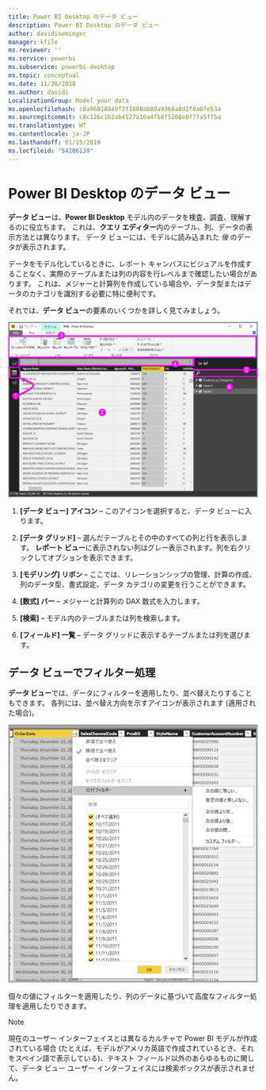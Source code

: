 ```yaml
---
title: Power BI Desktop のデータ ビュー
description: Power BI Desktop のデータ ビュー
author: davidiseminger
manager: kfile
ms.reviewer: ''
ms.service: powerbi
ms.subservice: powerbi-desktop
ms.topic: conceptual
ms.date: 11/28/2018
ms.author: davidi
LocalizationGroup: Model your data
ms.openlocfilehash: c8a96918049f2f1898ab80a9368a8d2f0a8fe53a
ms.sourcegitcommit: c8c126c1b2ab4527a16a4fb8f5208e0f7fa5ff5a
ms.translationtype: HT
ms.contentlocale: ja-JP
ms.lasthandoff: 01/15/2019
ms.locfileid: "54286139"
---
```

# <a name="data-view-in-power-bi-desktop"></a>Power BI Desktop のデータ ビュー
**データ ビュー**は、**Power BI Desktop** モデル内のデータを検査、調査、理解するのに役立ちます。 これは、**クエリ エディター**内のテーブル、列、データの表示方法とは異なります。 データ ビューには、モデルに読み込まれた *後* のデータが表示されます。

データをモデル化しているときに、レポート キャンバスにビジュアルを作成することなく、実際のテーブルまたは列の内容を行レベルまで確認したい場合があります。 これは、メジャーと計算列を作成している場合や、データ型またはデータのカテゴリを識別する必要に特に便利です。

それでは、**データ ビュー**の要素のいくつかを詳しく見てみましょう。

![Power BI Desktop のデータ ビュー](media/desktop-data-view/dataview_fullscreen.png)

1. **[データ ビュー] アイコン** – このアイコンを選択すると、データ ビューに入ります。

2. **[データ グリッド]** – 選んだテーブルとその中のすべての列と行を表示します。 **レポート ビュー**に表示されない列はグレー表示されます。列を右クリックしてオプションを表示できます。

3. **[モデリング] リボン** – ここでは、リレーションシップの管理、計算の作成、列のデータ型、書式設定、データ カテゴリの変更を行うことができます。

4. **[数式] バー** – メジャーと計算列の DAX 数式を入力します。

5. **[検索]** – モデル内のテーブルまたは列を検索します。

6. **[フィールド] 一覧** – データ グリッドに表示するテーブルまたは列を選びます。

## <a name="filtering-in-data-view"></a>データ ビューでフィルター処理

**データ ビュー**では、データにフィルターを適用したり、並べ替えたりすることもできます。 各列には、並べ替え方向を示すアイコンが表示されます (適用された場合)。

![Power BI Desktop のデータ ビューの並べ替えとフィルター処理](media/desktop-data-view/dataview_sort-and-filter.png)

個々の値にフィルターを適用したり、列のデータに基づいて高度なフィルター処理を適用したりできます。 

> [!NOTE]
> 現在のユーザー インターフェイスとは異なるカルチャで Power BI モデルが作成されている場合 (たとえば、モデルがアメリカ英語で作成されているとき、それをスペイン語で表示している)、テキスト フィールド以外のあらゆるものに関して、データ ビュー ユーザー インターフェイスには検索ボックスが表示されません。
